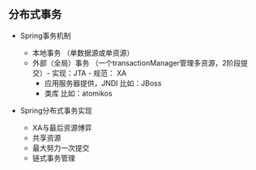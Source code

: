 ## 分布式事务

- Spring事务机制
    - 本地事务 （单数据源或单资源）
    - 外部（全局）事务 （一个transactionManager管理多资源，2阶段提交）- 实现：JTA - 规范： XA
        - 应用服务器提供，JNDI 比如：JBoss
        - 类库 比如：atomikos

- Spring分布式事务实现
    - XA与最后资源博弈
    - 共享资源
    - 最大努力一次提交
    - 链式事务管理
    